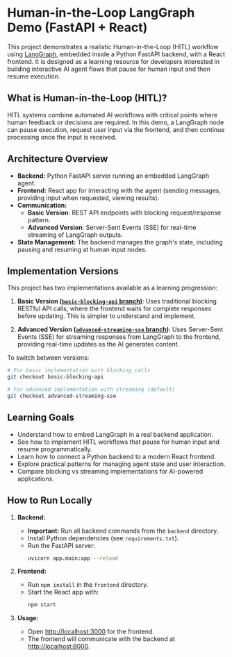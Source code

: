# Human-in-the-Loop LangGraph Demo (FastAPI + React)

This project demonstrates a realistic Human-in-the-Loop (HITL) workflow using [LangGraph](https://github.com/langchain-ai/langgraph), embedded inside a Python FastAPI backend, with a React frontend. It is designed as a learning resource for developers interested in building interactive AI agent flows that pause for human input and then resume execution.

## What is Human-in-the-Loop (HITL)?

HITL systems combine automated AI workflows with critical points where human feedback or decisions are required. In this demo, a LangGraph node can pause execution, request user input via the frontend, and then continue processing once the input is received.

## Architecture Overview

- **Backend:** Python FastAPI server running an embedded LangGraph agent.
- **Frontend:** React app for interacting with the agent (sending messages, providing input when requested, viewing results).
- **Communication:** 
  - **Basic Version**: REST API endpoints with blocking request/response pattern.
  - **Advanced Version**: Server-Sent Events (SSE) for real-time streaming of LangGraph outputs.
- **State Management:** The backend manages the graph's state, including pausing and resuming at human input nodes.

## Implementation Versions

This project has two implementations available as a learning progression:

1. **Basic Version ([`basic-blocking-api` branch](https://github.com/esurovtsev/langgraph-hitl-fastapi-demo/tree/basic-blocking-api))**: Uses traditional blocking RESTful API calls, where the frontend waits for complete responses before updating. This is simpler to understand and implement.

2. **Advanced Version ([`advanced-streaming-sse` branch](https://github.com/esurovtsev/langgraph-hitl-fastapi-demo/tree/advanced-streaming-sse))**: Uses Server-Sent Events (SSE) for streaming responses from LangGraph to the frontend, providing real-time updates as the AI generates content.

To switch between versions:
```bash
# For basic implementation with blocking calls
git checkout basic-blocking-api

# For advanced implementation with streaming (default)
git checkout advanced-streaming-sse
```

## Learning Goals

- Understand how to embed LangGraph in a real backend application.
- See how to implement HITL workflows that pause for human input and resume programmatically.
- Learn how to connect a Python backend to a modern React frontend.
- Explore practical patterns for managing agent state and user interaction.
- Compare blocking vs streaming implementations for AI-powered applications.


## How to Run Locally

1. **Backend:**  
   - **Important:** Run all backend commands from the `backend` directory.
   - Install Python dependencies (see `requirements.txt`).
   - Run the FastAPI server:
     ```sh
     uvicorn app.main:app --reload
     ```

2. **Frontend:**  
   - Run `npm install` in the `frontend` directory.
   - Start the React app with:
     ```sh
     npm start
     ```

3. **Usage:**  
   - Open [http://localhost:3000](http://localhost:3000) for the frontend.
   - The frontend will communicate with the backend at [http://localhost:8000](http://localhost:8000).
